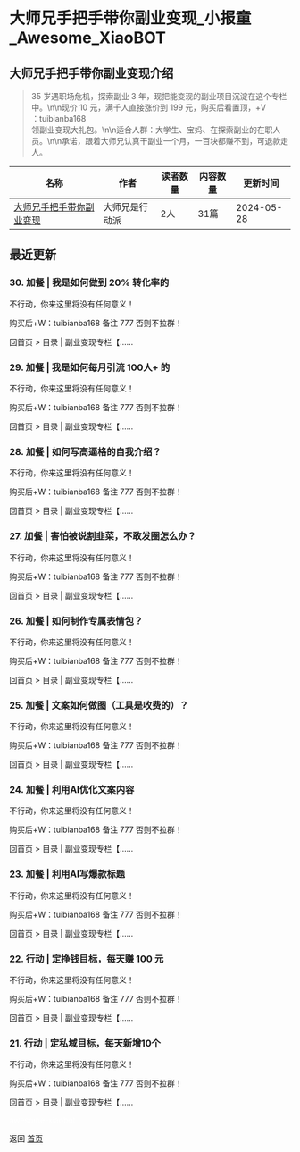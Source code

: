 # 大师兄手把手带你副业变现_小报童_Awesome_XiaoBOT

## 大师兄手把手带你副业变现介绍
> 35 岁遇职场危机，探索副业 3 年，现把能变现的副业项目沉淀在这个专栏中。\n\n现价 10 元，满千人直接涨价到 199 元，购买后看置顶，+V  
：tuibianba168  
领副业变现大礼包。\n\n适合人群：大学生、宝妈、在探索副业的在职人员。\n\n承诺，跟着大师兄认真干副业一个月，一百块都赚不到，可退款走人。  
  


|名称|作者|读者数量|内容数量|更新时间|
|---|---|---|---|---|
|[大师兄手把手带你副业变现](https://xiaobot.net/p/tuibianba169?refer=0b133df9-27dc-423b-8101-639049001c13)|大师兄是行动派|2人|31篇|2024-05-28|

## 最近更新
### 30\. 加餐 | 我是如何做到 20% 转化率的

不行动，你来这里将没有任何意义！

购买后+W：tuibianba168 备注 777 否则不拉群！

回首页 > 目录 | 副业变现专栏【......

### 29\. 加餐 | 我是如何每月引流 100人+ 的

不行动，你来这里将没有任何意义！

购买后+W：tuibianba168 备注 777 否则不拉群！

回首页 > 目录 | 副业变现专栏【......

### 28\. 加餐 | 如何写高逼格的自我介绍？

不行动，你来这里将没有任何意义！

购买后+W：tuibianba168 备注 777 否则不拉群！

回首页 > 目录 | 副业变现专栏【......

### 27\. 加餐 | 害怕被说割韭菜，不敢发圈怎么办？

不行动，你来这里将没有任何意义！

购买后+W：tuibianba168 备注 777 否则不拉群！

回首页 > 目录 | 副业变现专栏【......

### 26\. 加餐 | 如何制作专属表情包？

不行动，你来这里将没有任何意义！

购买后+W：tuibianba168 备注 777 否则不拉群！

回首页 > 目录 | 副业变现专栏【......

### 25\. 加餐 | 文案如何做图（工具是收费的）？

不行动，你来这里将没有任何意义！

购买后+W：tuibianba168 备注 777 否则不拉群！

回首页 > 目录 | 副业变现专栏【......

### 24\. 加餐 | 利用AI优化文案内容

不行动，你来这里将没有任何意义！

购买后+W：tuibianba168 备注 777 否则不拉群！

回首页 > 目录 | 副业变现专栏【......

### 23\. 加餐 | 利用AI写爆款标题

不行动，你来这里将没有任何意义！

购买后+W：tuibianba168 备注 777 否则不拉群！

回首页 > 目录 | 副业变现专栏【......

### 22\. 行动 | 定挣钱目标，每天赚 100 元

不行动，你来这里将没有任何意义！

购买后+W：tuibianba168 备注 777 否则不拉群！

回首页 > 目录 | 副业变现专栏【......

### 21\. 行动 | 定私域目标，每天新增10个

不行动，你来这里将没有任何意义！

购买后+W：tuibianba168 备注 777 否则不拉群！

回首页 > 目录 | 副业变现专栏【......


<a href="https://github.com/Reno9527/awesome-xiaobot" style="color: white; text-decoration: none;">awesome-xiaobot</a>

返回 [首页](../README.md)
